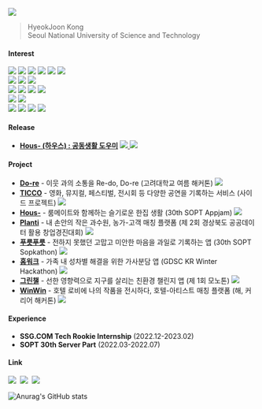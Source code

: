 <a href="https://hits.seeyoufarm.com"><img src="https://hits.seeyoufarm.com/api/count/incr/badge.svg?url=https%3A%2F%2Fgithub.com%2Forijoon98&count_bg=%23001AFB&title_bg=%235C93FB&icon=&icon_color=%23D5D5D5&title=hits&edge_flat=false"/></a>

>  HyeokJoon Kong   
> Seoul National University of Science and Technology

#### Interest
<img src="https://img.shields.io/badge/Java-007396?style=flat-square&logo=Java&logoColor=white"> <img src="https://img.shields.io/badge/TypeScript-2d79c7?style=flat-square&logo=TypeScript&logoColor=white"/> <img src="https://img.shields.io/badge/JavaScript-F7DF1E?style=flat-square&logo=JavaScript&logoColor=white"/> <img src="https://img.shields.io/badge/C++-00599C?style=flat-square&logo=C%2B%2B&logoColor=white"> <img src="https://img.shields.io/badge/HTML5-E34F26?style=flat-square&logo=HTML5&logoColor=white"> <img src="https://img.shields.io/badge/CSS3-1572B6?style=flat-square&logo=CSS3&logoColor=white">
<br>
<img src="https://img.shields.io/badge/Spring Boot-6DB33F?style=flat-sqaure&logo=Spring Boot&logoColor=white"> <img src="https://img.shields.io/badge/Node.js-339933?style=flat-sqaure&logo=Node.js&logoColor=white"> <img src="https://img.shields.io/badge/NestJS-E0234E?style=flat-sqaure&logo=NestJS&logoColor=white">
<br>
<img src="https://img.shields.io/badge/PostgreSQL-4169E1?style=flat-square&logo=PostgreSQL&logoColor=white"/> <img src="https://img.shields.io/badge/MySQL-4479A1?style=flat-sqaure&logo=MySQL&logoColor=white"> <img src="https://img.shields.io/badge/MongoDB-47A248?style=flat-sqaure&logo=MongoDB&logoColor=white"> <img src="https://img.shields.io/badge/Redis-DC382D?style=flat-sqaure&logo=Redis&logoColor=white">
<br>
<img src="https://img.shields.io/badge/AWS-232F3E?style=flat-square&logo=AmazonAWS&logoColor=white"/> <img src="https://img.shields.io/badge/Firebase-FFCA28?style=flat-square&logo=Firebase&logoColor=white"/>
<br>
<img src="https://img.shields.io/badge/Git-F05032?style=flat-sqaure&logo=Git&logoColor=white"> <img src="https://img.shields.io/badge/Github-181717?style=flat-sqaure&logo=Github&logoColor=white"> <img src="https://img.shields.io/badge/Github Actions-2088FF?style=flat-sqaure&logo=Github Actions&logoColor=white"> <img src="https://img.shields.io/badge/Docker-2496ED?style=flat-sqaure&logo=Docker&logoColor=white">

#### Release
<ul>	
  <li><a href="https://github.com/Hous-Release/hous-server"><b>Hous- (하우스) : 공동생활 도우미</b></a>&nbsp;<a href="https://apps.apple.com/kr/app/hous-/id1659976144"><img src="https://img.shields.io/badge/App Store-0D96F6?style=flat-sqaure&logo=App Store&logoColor=white"> <a href="https://play.google.com/store/apps/details?id=hous.release.android
"><img src="https://img.shields.io/badge/Google Play-414141?style=flat-sqaure&logo=Google Play&logoColor=white"></a>
</ul>

#### Project

<ul>
  <li><a href="https://github.com/KU-Summer-Hackathon/server"><b>Do-re</b></a> - 이웃 과의 소통을 Re-do, Do-re (고려대학교 여름 해커톤)</a> <img src="https://img.shields.io/badge/Spring-6DB33F?style=flat-sqaure&logo=Spring&logoColor=white">
  <li><a href="https://github.com/Ticco-Official/TICCO_Server"><b>TICCO</b></a> - 영화, 뮤지컬, 페스티벌, 전시회 등 다양한 공연을 기록하는 서비스 (사이드 프로젝트)</a> <img src="https://img.shields.io/badge/Spring-6DB33F?style=flat-sqaure&logo=Spring&logoColor=white">
  <li><a href="https://github.com/TeamHous/Hous-Server"><b>Hous-</b></a> - 룸메이트와 함께하는 슬기로운 한집 생활 (30th SOPT Appjam)</a> <img src="https://img.shields.io/badge/Node.js-339933?style=flat-square&logo=Node.js&logoColor=white"/>
  <li><a href="https://github.com/Spinoza-Project/Spinoza_Server"><b>Planti</b></a> - 내 손안의 작은 과수원, 농가-고객 매칭 플랫폼 (제 2회 경상북도 공공데이터 활용 창업경진대회)</a> <img src="https://img.shields.io/badge/Node.js-339933?style=flat-square&logo=Node.js&logoColor=white"/>
  <li><a href="https://github.com/SOPKATHON-GROUP11/Nangman-Server"><b>푸릇푸릇</b></a> - 전하지 못했던 고맙고 미안한 마음을 과일로 기록하는 앱 (30th SOPT Sopkathon)</a> <img src="https://img.shields.io/badge/Node.js-339933?style=flat-square&logo=Node.js&logoColor=white"/>
  <li><a href="https://github.com/GDSC-Homework/Homework_Back"><b>홈워크</b></a> - 가족 내 성차별 해결을 위한 가사분담 앱 (GDSC KR Winter Hackathon)</a> <img src="https://img.shields.io/badge/Spring-6DB33F?style=flat-sqaure&logo=Spring&logoColor=white">
	<li><a href="https://github.com/Monothon-1th/GreenChallenge_Back"><b>그린챌</b></a> - 선한 영향력으로 지구를 살리는 친환경 챌린지 앱 (제 1회 모노톤)</a> <img src="https://img.shields.io/badge/Spring-6DB33F?style=flat-sqaure&logo=Spring&logoColor=white">
  <li><a href="https://github.com/Hackathon-WinWin/WinWin_Back"><b>WinWin</b></a> - 호텔 로비에 나의 작품을 전시하다, 
호텔-아티스트 매칭 플랫폼 (해, 커리어 해커톤)</a> <img src="https://img.shields.io/badge/Node.js-339933?style=flat-square&logo=Node.js&logoColor=white"/>	
</ul>

#### Experience
<ul>
  <li> <b>SSG.COM Tech Rookie Internship</b>&nbsp;(2022.12-2023.02)
  <li> <b>SOPT 30th Server Part</b>&nbsp;(2022.03-2022.07)
</ul>

#### Link

<a href="https://hyeokjoon.notion.site/2d87fb6525274d86b3008887d53fdb55"><img src="https://img.shields.io/badge/Resume-000000?style=flat-square&logo=Notion&logoColor=white&link=https://hyeokjoon.notion.site/2d87fb6525274d86b3008887d53fdb55"/></a>&nbsp;
<a href="https://velog.io/@orijoon98/"><img src="https://img.shields.io/badge/Tech Blog-20C997?style=flat-square&logo=Velog&logoColor=white&link=https://velog.io/@orijoon98"/></a>&nbsp;
<a href="mailto:orijoon98@gmail.com"><img src="https://img.shields.io/badge/orijoon98@gmail.com-d14836?style=flat-square&logo=Gmail&logoColor=white&link=mailto:orijoon98@gmail.com"/></a>

![Anurag's GitHub stats](https://github-readme-stats.vercel.app/api?username=orijoon98&show_icons=true&theme=light&hide=stars)
